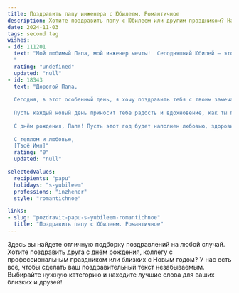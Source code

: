 ```yaml
---
title: Поздравить папу инженера с Юбилеем. Романтичное
description: Хотите поздравить папу с Юбилеем или другим праздником? Наш ИИ создаст незабываемое поздравление, а вы обязательно выделитесь среди других.  
date: 2024-11-03
tags: second tag
wishes:
- id: 111201
  text: "Мой любимый Папа, мой инженер мечты!  Сегодняшний Юбилей – это не просто дата, это целая галактика свершений,  построенная твоими умелыми руками и светлым умом.  Твоя любовь –  самая крепкая конструкция в моей жизни,  надежная и нерушимая, как твои инженерные проекты. Спасибо тебе за всё, за твою заботу, за твою нежность, за твою бесконечную поддержку.  Пусть в твоём сердце всегда будет весна, а в жизни –  только радость и благополучие! С Юбилеем, мой дорогой!
  "
  rating: "undefined"
  updated: "null"
- id: 18343
  text: "Дорогой Папа,
  
  Сегодня, в этот особенный день, я хочу поздравить тебя с твоим замечательным Юбилеем! Ты всегда был для меня примером мудрости, силы и неиссякаемой любви. Твоя профессия инженера – это отражение твоего ума и умения творить, и я горжусь тем, что ты делаешь мир лучше и безопаснее.
  
  Пусть каждый новый день приносит тебе радость и вдохновение, как ты приносишь его другим. Твои руки, создающие чудеса, и сердце, наполненное добротой, делают тебя неповторимым.
  
  С днём рождения, Папа! Пусть этот год будет наполнен любовью, здоровьем и счастьем. Ты заслуживаешь всего самого прекрасного!
  
  С теплом и любовью,
  [Твоё Имя]"
  rating: "0"
  updated: "null"

selectedValues:
  recipients: "papu"
  holidays: "s-yubileem"
  professions: "inzhener"
  style: "romantichnoe"

links:
- slug: "pozdravit-papu-s-yubileem-romantichnoe"
  title: "Поздравить папу с Юбилеем. Романтичное"
---
```


Здесь вы найдете отличную подборку поздравлений на любой случай. 
Хотите поздравить друга с днём рождения, коллегу с профессиональным праздником или близких с Новым годом? У нас есть всё, чтобы сделать ваш поздравительный текст незабываемым. Выбирайте нужную категорию и находите лучшие слова для ваших близких и друзей!
